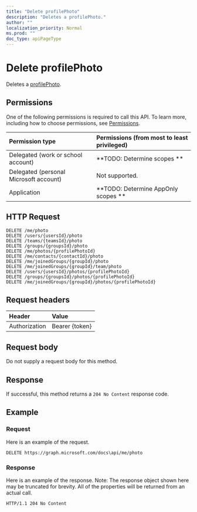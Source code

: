 ```yaml
---
title: "Delete profilePhoto"
description: "Deletes a profilePhoto."
author: ""
localization_priority: Normal
ms.prod: ""
doc_type: apiPageType
---
```


# Delete profilePhoto

Deletes a [profilePhoto](../resources/profilephoto.md).

## Permissions
One of the following permissions is required to call this API. To learn more, including how to choose permissions, see [Permissions](/concepts/permissions-reference.md).

|Permission type|Permissions (from most to least privileged)|
|:---|:---|
|Delegated (work or school account)|**TODO: Determine scopes **|
|Delegated (personal Microsoft account)|Not supported.|
|Application|**TODO: Determine AppOnly scopes **|

## HTTP Request
<!-- {
  "blockType": "ignored"
}
-->
``` http
DELETE /me/photo
DELETE /users/{usersId}/photo
DELETE /teams/{teamsId}/photo
DELETE /groups/{groupsId}/photo
DELETE /me/photos/{profilePhotoId}
DELETE /me/contacts/{contactId}/photo
DELETE /me/joinedGroups/{groupId}/photo
DELETE /me/joinedGroups/{groupId}/team/photo
DELETE /users/{usersId}/photos/{profilePhotoId}
DELETE /groups/{groupsId}/photos/{profilePhotoId}
DELETE /me/joinedGroups/{groupId}/photos/{profilePhotoId}
```

## Request headers
|Header|Value|
|:---|:---|
|Authorization|Bearer {token}|

## Request body
Do not supply a request body for this method.

## Response
If successful, this method returns a `204 No Content` response code.

## Example

### Request
Here is an example of the request.
<!-- {
  "blockType": "request",
  "name": "delete_profilephoto"
}
-->
``` http
DELETE https://graph.microsoft.com/docs\api/me/photo
```

### Response
Here is an example of the response. Note: The response object shown here may be truncated for brevity. All of the properties will be returned from an actual call.
<!-- {
  "blockType": "response",
  "truncated": true
}
-->
``` http
HTTP/1.1 204 No Content
```

